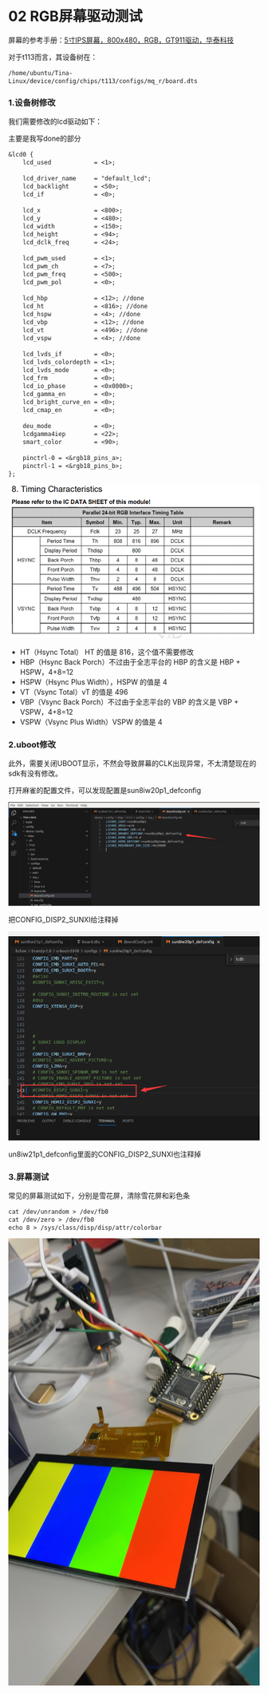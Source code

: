 # 02 RGB屏幕驱动测试

屏幕的参考手册：[5寸IPS屏幕，800x480，RGB，GT911驱动，华泰科技](../../ref/模块/华泰IPS5寸.pdf)

对于t113而言，其设备树在：
```shell
/home/ubuntu/Tina-Linux/device/config/chips/t113/configs/mq_r/board.dts
```

### 1.设备树修改
我们需要修改的lcd驱动如下：

主要是我写done的部分
```dts
&lcd0 {
	lcd_used            = <1>;

	lcd_driver_name     = "default_lcd";
	lcd_backlight       = <50>;
	lcd_if              = <0>;

	lcd_x               = <800>;
	lcd_y               = <480>;
	lcd_width           = <150>;
	lcd_height          = <94>;
	lcd_dclk_freq       = <24>;

	lcd_pwm_used        = <1>;
	lcd_pwm_ch          = <7>;
	lcd_pwm_freq        = <500>;
	lcd_pwm_pol         = <0>;

	lcd_hbp             = <12>; //done
	lcd_ht              = <816>; //done
	lcd_hspw            = <4>; //done
	lcd_vbp             = <12>; //done
	lcd_vt              = <496>; //done
	lcd_vspw            = <4>; //done

	lcd_lvds_if         = <0>;
	lcd_lvds_colordepth = <1>;
	lcd_lvds_mode       = <0>;
	lcd_frm             = <0>;
	lcd_io_phase        = <0x0000>;
	lcd_gamma_en        = <0>;
	lcd_bright_curve_en = <0>;
	lcd_cmap_en         = <0>;

	deu_mode            = <0>;
	lcdgamma4iep        = <22>;
	smart_color         = <90>;

	pinctrl-0 = <&rgb18_pins_a>;
	pinctrl-1 = <&rgb18_pins_b>;
};
```

![](./src/屏幕参数.png)

- HT（Hsync Total） HT 的值是 816，这个值不需要修改
- HBP（Hsync Back Porch）不过由于全志平台的 HBP 的含义是 HBP + HSPW，4+8=12
- HSPW（Hsync Plus Width），HSPW 的值是 4
- VT（Vsync Total）vT 的值是 496
- VBP（Vsync Back Porch）不过由于全志平台的 VBP 的含义是 VBP + VSPW，4+8=12
- VSPW（Vsync Plus Width）VSPW 的值是 4


### 2.uboot修改

此外，需要关闭UBOOT显示，不然会导致屏幕的CLK出现异常，不太清楚现在的sdk有没有修改。

打开麻雀的配置文件，可以发现配置是sun8iw20p1_defconfig

![](./src/麻雀T113_UBOOT配置.png)

把CONFIG_DISP2_SUNXI给注释掉

![](./src/麻雀T113_UBOOT配置2.png)

un8iw21p1_defconfig里面的CONFIG_DISP2_SUNXI也注释掉


### 3.屏幕测试
常见的屏幕测试如下，分别是雪花屏，清除雪花屏和彩色条
```shell
cat /dev/unrandom > /dev/fb0 
cat /dev/zero > /dev/fb0
echo 8 > /sys/class/disp/disp/attr/colorbar
```

![](./src/屏幕测试.jpg)